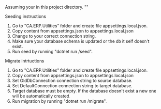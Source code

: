 Assuming your in this project directory. ""

Seeding instructions
1. Go to "CA.ERP.Utilities" folder and create file appsettings.local.json.
2. Copy content from appsettings.json to appsettings.local.json 
3. Change to your correct connection string.
4. Make sure your database schema is updated or the db it self doesn't exist.
5. Run seed by running "dotnet run /seed".


Migrate intrtuctions
1. Go to "CA.ERP.Utilities" folder and create file appsettings.local.json.
2. Copy content from appsettings.json to appsettings.local.json 
3. Set OldDbConnection connection string to source database.
4. Set DefaultConnection connection string to target database.
5. Target database must be empty. If the database doesn't exist a new one will be automatically created.
6. Run migration by running "dotnet run /migrate".